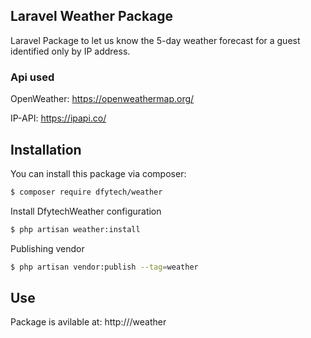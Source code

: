 ## Laravel Weather Package
Laravel Package to let us know the 5-day weather forecast for a guest identified only by IP address.

### Api used

OpenWeather: https://openweathermap.org/  

IP-API: https://ipapi.co/  

## Installation

You can install this package via composer:
```bash
$ composer require dfytech/weather
```

Install DfytechWeather configuration
```bash
$ php artisan weather:install
```

Publishing vendor
```bash
$ php artisan vendor:publish --tag=weather
```

## Use

Package is avilable at:
http://<domin>/weather 
